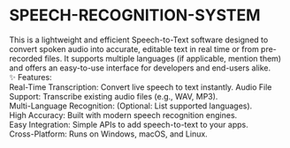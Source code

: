 # SPEECH-RECOGNITION-SYSTEM
This is a lightweight and efficient Speech-to-Text software designed to convert spoken audio into accurate, editable text in real time or from pre-recorded files. It supports multiple languages (if applicable, mention them) and offers an easy-to-use interface for developers and end-users alike.  
✨ Features:  
Real-Time Transcription: Convert live speech to text instantly.
Audio File Support: Transcribe existing audio files (e.g., WAV, MP3).   
Multi-Language Recognition: (Optional: List supported languages).   
High Accuracy: Built with modern speech recognition engines.   
Easy Integration: Simple APIs to add speech-to-text to your apps.  
Cross-Platform: Runs on Windows, macOS, and Linux.
